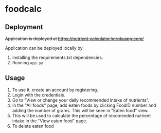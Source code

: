 # foodcalc

## Deployment
~~Application is deployed at https://nutrient-calculator.herokuapp.com/~~ 

Application can be deployed locally by 
1. Installing the requirements.txt dependencies.
2. Running `app.py`

## Usage

1. To use it, create an account by registering. 
2. Login with the credentials. 
3. Go to "View or change your daily recommended intake of nutrients".
4. In the "All foods" page, add eaten foods by clicking FoodID number and adding the number of grams. This will be seen in "Eaten food" view.
5. This will be used to calculate the percentage of recomended nutrient intake in the "View eaten food" page.
6. To delete eaten food
